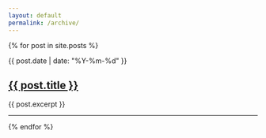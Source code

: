 ```yaml
---
layout: default
permalink: /archive/
---
```


<div class="listing">
   {% for post in site.posts %}
   <div class="post">
      <p class="date">{{ post.date | date: "%Y-%m-%d" }}</p>
      <h2><a href="{{ post.url }}">{{ post.title }}</a></h2>
      <p class="post-summary">{{ post.excerpt }}</p>
   </div>
   <hr>
   {% endfor %}
</div>
